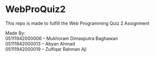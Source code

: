 # WebProQuiz2

This repo is made to fulfill the Web Programming Quiz 2 Assignment 

Made By:<br>
05111942000006 – Mukhoram Dimasputra Baghawan <br>
05111942000013 – Abyan Ahmad <br>
05111942000019 – Zulfiqar Rahman Aji  
